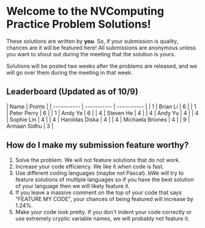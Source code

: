 # Welcome to the NVComputing Practice Problem Solutions!
These solutions are written by **you**. So, if your submission is quality, chances are it will be featured here! All submissions are anonymous unless you want to
shout out during the meeting that the solution is yours.

Solutions will be posted two weeks after the problems are released, and we will go over them during the meeting in that week.

## Leaderboard (Updated as of 10/9)
| Name | Points |
| ----------- | ----------- | ----------- |
| 1 | Brian Li | 6 |
| 1 | Peter Perry | 6 |
| 1 | Andy Ye | 6 |
| 4 | Steven He | 4 |
| 4 | Andy Yu | 4 |
| 4 | Sophie Lin | 4 |
| 4 | Haroldas Diska | 4 |
| 4 | Michaela Briones | 4 |
| 9 | Armaan Sidhu | 3 |


## How do I make my submission feature worthy?
1. Solve the problem. We will not feature solutions that do not work.
2. Increase your code efficiency. We like it when code is fast.
3. Use different coding languages (maybe not Pascal). bWe will try to feature solutions of multiple languages so if you have the best solution of your language
then we will likely feature it.
4. If you leave a massive comment on the top of your code that says "FEATURE MY CODE", your chances of being featured will increase by 1.24%.
5. Make your code look pretty. If you don't indent your code correctly or use extremely cryptic variable names, we will probably not feature it.
